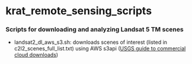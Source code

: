 # krat_remote_sensing_scripts

### Scripts for downloading and analyzing Landsat 5 TM scenes 
- landsat2_dl_aws_s3.sh: downloads scenes of interest (listed in c2l2_scenes_full_list.txt) using AWS s3api ([USGS guide to commercial cloud downloads](https://prd-wret.s3.us-west-2.amazonaws.com/assets/palladium/production/atoms/files/LSDS-2032-Landsat-Commercial-Cloud-Direct-Access-Users-Guide-v2.pdf.pdf))